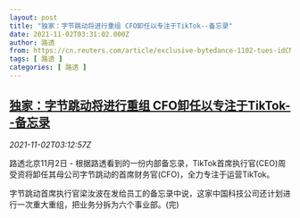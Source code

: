 ```yaml
---
layout: post
title: "独家：字节跳动将进行重组 CFO卸任以专注于TikTok--备忘录"
date: 2021-11-02T03:31:02.000Z
author: 路透
from: https://cn.reuters.com/article/exclusive-bytedance-1102-tues-idCNKBS2HN099
tags: [ 路透 ]
categories: [ 路透 ]
---
```

<!--1635823862000-->
[独家：字节跳动将进行重组 CFO卸任以专注于TikTok--备忘录](https://cn.reuters.com/article/exclusive-bytedance-1102-tues-idCNKBS2HN099)
------

<div>
<div><i>2021-11-02T03:12:57Z</i></div><p>路透北京11月2日 - 根据路透看到的一份内部备忘录，TikTok首席执行官(CEO)周受资将卸任其母公司字节跳动的首席财务官(CFO)，全力专注于运营TikTok。</p><p>字节跳动首席执行官梁汝波在发给员工的备忘录中说，这家中国科技公司还计划进行一次重大重组，把业务分拆为六个事业部。(完)</p>
</div>
